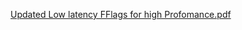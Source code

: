 [Updated Low latency FFlags for high Profomance.pdf](https://github.com/user-attachments/files/20788384/Updated.Low.latency.FFlags.for.high.Profomance.pdf)
